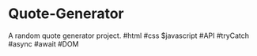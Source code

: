 # Quote-Generator
A random quote generator project. #html #css $javascript #API #tryCatch #async #await #DOM
